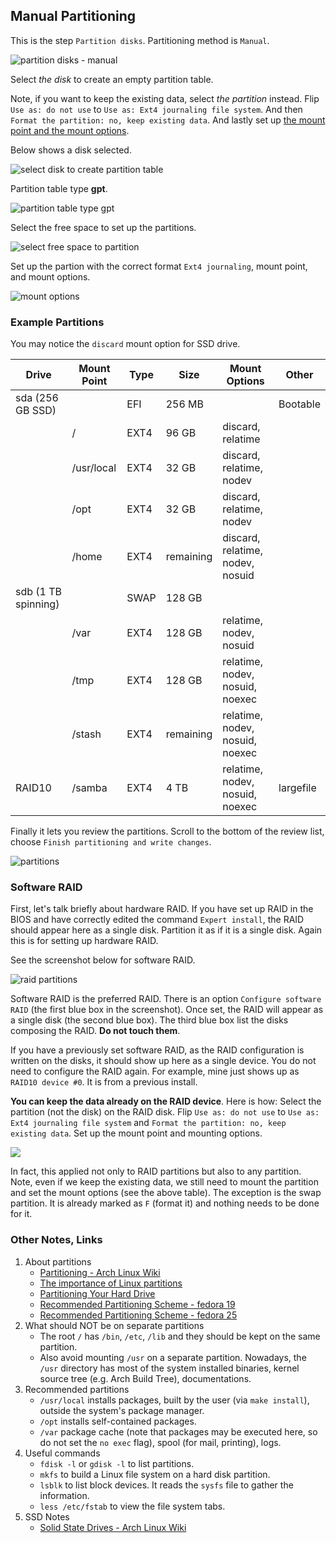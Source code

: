 ## Manual Partitioning

This is the step `Partition disks`. Partitioning method is `Manual`.

![](ss-manual.png "partition disks - manual")

Select *the disk* to create an empty partition table.

Note, if you want to keep the existing data, select *the partition* instead. Flip `Use as: do not use` to `Use as: Ext4 journaling file system`. And then `Format the partition: no, keep existing data`. And lastly set up [the mount point and the mount options](#example-partitions).

Below shows a disk selected.

![](ss-disk.png "select disk to create partition table")

Partition table type **gpt**.

![](ss-gpt.png "partition table type gpt")

Select the free space to set up the partitions.

![](ss-free-space.png "select free space to partition")

Set up the partion with the correct format `Ext4 journaling`, mount point, and mount options.

![](ss-mount-opts.jpg "mount options")

### Example Partitions

You may notice the `discard` mount option for SSD drive.

| Drive               | Mount Point | Type | Size      | Mount Options                    | Other     |
|---------------------|-------------|------|-----------|----------------------------------|-----------|
| sda (256 GB SSD)    |             | EFI  | 256 MB    |                                  | Bootable  |
|                     | /           | EXT4 | 96 GB     | discard, relatime                |           |
|                     | /usr/local  | EXT4 | 32 GB     | discard, relatime, nodev         |           |
|                     | /opt        | EXT4 | 32 GB     | discard, relatime, nodev         |           | 
|                     | /home       | EXT4 | remaining | discard, relatime, nodev, nosuid |           |
| sdb (1 TB spinning) |             | SWAP | 128 GB    |                                  |           |
|                     | /var        | EXT4 | 128 GB    | relatime, nodev, nosuid          |           |
|                     | /tmp        | EXT4 | 128 GB    | relatime, nodev, nosuid, noexec  |           |
|                     | /stash      | EXT4 | remaining | relatime, nodev, nosuid, noexec  |           |
| RAID10              | /samba      | EXT4 | 4 TB      | relatime, nodev, nosuid, noexec  | largefile |

Finally it lets you review the partitions. Scroll to the bottom of the review list, choose `Finish partitioning and write changes`.

![](ss-partitions.jpg "partitions")

### Software RAID

First, let's talk briefly about hardware RAID. If you have set up RAID in the BIOS and have correctly edited the command `Expert install`, the RAID should appear here as a single disk. Partition it as if it is a single disk. Again this is for setting up hardware RAID.

See the screenshot below for software RAID.

![](ss-raid.jpg "raid partitions")

Software RAID is the preferred RAID. There is an option `Configure software RAID` (the first blue box in the screenshot). Once set, the RAID will appear as a single disk (the second blue box). The third blue box list the disks composing the RAID. **Do not touch them**.

If you have a previously set software RAID, as the RAID configuration is written on the disks, it should show up here as a single device. You do not need to configure the RAID again. For example, mine just shows up as `RAID10 device #0`. It is from a previous install.

**You can keep the data already on the RAID device**. Here is how: Select the partition (not the disk) on the RAID disk. Flip `Use as: do not use` to `Use as: Ext4 journaling file system` and `Format the partition: no, keep existing data`. Set up the mount point and mounting options.

![](ss-mount-opts.jpg)

In fact, this applied not only to RAID partitions but also to any partition. Note, even if we keep the existing data, we still need to mount the partition and set the mount options (see the above table). The exception is the swap partition. It is already marked as `F` (format it) and nothing needs to be done for it.

### Other Notes, Links

1. About partitions
    * [Partitioning - Arch Linux Wiki](https://wiki.archlinux.org/index.php/Partitioning)
    * [The importance of Linux partitions](http://www.cyberciti.biz/tips/the-importance-of-linux-partitions.html)
    * [Partitioning Your Hard Drive](http://www.skorks.com/2009/08/partitioning-your-hard-drive-during-a-linux-install/)
    * [Recommended Partitioning Scheme - fedora 19](https://docs.fedoraproject.org/en-US/Fedora/19/html/Installation_Guide/s2-diskpartrecommend-x86.html)
    * [Recommended Partitioning Scheme - fedora 25](https://docs.fedoraproject.org/en-US/Fedora/25/html/Installation_Guide/sect-installation-gui-manual-partitioning-recommended.html)
2. What should NOT be on separate partitions
    * The root `/` has `/bin`, `/etc`, `/lib` and they should be kept on the same partition.
    * Also avoid mounting `/usr` on a separate partition. Nowadays, the `/usr` directory has most of the system installed binaries, kernel source tree (e.g. Arch Build Tree), documentations.
3. Recommended partitions
    * `/usr/local` installs packages, built by the user (via `make install`), outside the system's package manager.
    * `/opt` installs self-contained packages.
    * `/var` package cache (note that packages may be executed here, so do not set the `no exec` flag), spool (for mail, printing), logs.
4. Useful commands
    * `fdisk -l` or `gdisk -l` to list partitions.
    * `mkfs` to build a Linux file system on a hard disk partition.
    * `lsblk` to list block devices. It reads the `sysfs` file to gather the information.
    * `less /etc/fstab` to view the file system tabs.
5. SSD Notes
    * [Solid State Drives - Arch Linux Wiki](https://wiki.archlinux.org/index.php/Solid_State_Drives)

